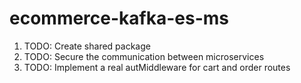 # ecommerce-kafka-es-ms

1. TODO: Create shared package
2. TODO: Secure the communication between microservices
3. TODO: Implement a real autMiddleware for cart and order routes